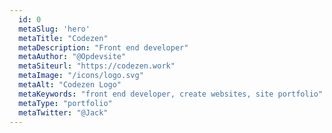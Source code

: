 ```yaml
---
  id: 0
  metaSlug: 'hero'
  metaTitle: "Codezen"
  metaDescription: "Front end developer"
  metaAuthor: "@Opdevsite"
  metaSiteurl: "https://codezen.work"
  metaImage: "/icons/logo.svg"
  metaAlt: "Codezen Logo"
  metaKeywords: "front end developer, create websites, site portfolio"
  metaType: "portfolio"
  metaTwitter: "@Jack"
---
```

